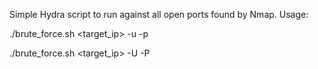 Simple Hydra script to run against all open ports found by Nmap.
Usage:

./brute_force.sh <target_ip> -u <username> -p <password> 

./brute_force.sh <target_ip> -U <userlist> -P <passlist>
